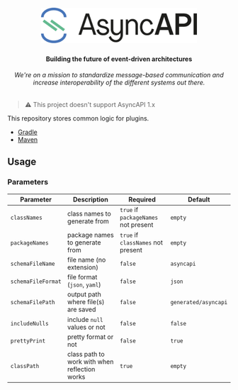 <h1 align="center">
  <br>
  <a href="https://asyncapi.org"><img src="./assets/logo.png" alt="AsyncAPI logo" height="80"></a>
</h1>
<h4 align="center">Building the future of event-driven architectures</h4>
<h6 align="center">We're on a mission to standardize message-based communication and increase interoperability of the different systems out there.</h6>

> ⚠️ This project doesn't support AsyncAPI 1.x

This repository stores common logic for plugins.
* [Gradle](https://github.com/asyncapi/jasyncapi/tree/master/asyncapi-plugin/asyncapi-plugin-gradle)
* [Maven](https://github.com/asyncapi/jasyncapi/tree/master/asyncapi-plugin/asyncapi-plugin-maven)

## Usage

### Parameters

| Parameter          | Description                                   | Required                             | Default              |
|--------------------|-----------------------------------------------|--------------------------------------|----------------------|
| `classNames`       | class names to generate from                  | `true` if `packageNames` not present | `empty`              |
| `packageNames`     | package names to generate from                | `true` if `classNames` not present   | `empty`              |
| `schemaFileName`   | file name (no extension)                      | `false`                              | `asyncapi`           |
| `schemaFileFormat` | file format (`json`, `yaml`)                  | `false`                              | `json`               |
| `schemaFilePath`   | output path where file(s) are saved           | `false`                              | `generated/asyncapi` |
| `includeNulls`     | include `null` values or not                  | `false`                              | `false`              |
| `prettyPrint`      | pretty format or not                          | `false`                              | `true`               |
| `classPath`        | class path to work with when reflection works | `true`                               | `empty`              |